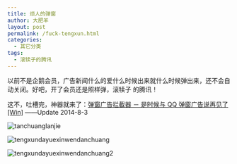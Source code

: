 ```yaml
---
title: 烦人的弹窗
author: 大肥羊
layout: post
permalink: /fuck-tengxun.html
categories:
  - 其它分类
tags:
  - 滚犊子的腾讯
---
```

以前不是企鹅会员，广告新闻什么的爱什么时候出来就什么时候弹出来，还不会自动关闭。好吧，开了会员还是照样弹，滚犊子 的腾讯！

这不，吐槽完，神器就来了：<a href="http://www.zhihu.com/question/24265718" target="_blank" rel="external nofollow">弹窗广告拦截器 － 是时候与 QQ 弹窗广告说再见了 [Win]</a> ——Update 2014-8-3  


  
![tanchuanglanjie][1]

![tengxundayuexinwendanchuang][2]

![tengxundayuexinwendanchuang2][3]

 [1]: https://cyhour.com/wp-content/uploads/2014/08/tanchuanglanjie.png
 [2]: https://cyhour.com/wp-content/uploads/2014/08/tengxundayuexinwendanchuang.png
 [3]: https://cyhour.com/wp-content/uploads/2014/08/tengxundayuexinwendanchuang2.png